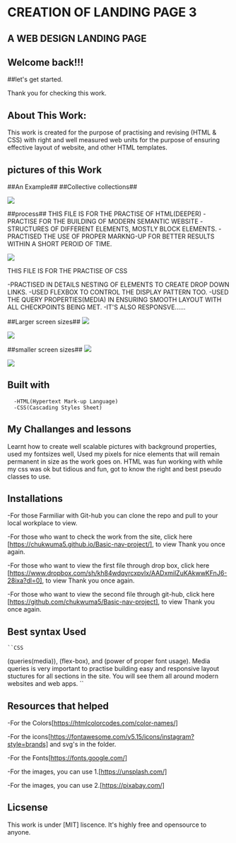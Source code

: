 # CREATION OF LANDING PAGE 3

## A WEB DESIGN LANDING PAGE

## Welcome back!!!

##let's get started.

Thank you for checking this work.

## About This Work:

This work is created for the purpose of practising and revising (HTML & CSS) with right and well measured web units for the purpose of ensuring effective layout of website, and other HTML templates.

## pictures of this Work

##An Example##
##Collective collections##

<img src="./img/nav2.png">

##process##
THIS FILE IS FOR THE PRACTISE OF HTML(DEEPER)
-PRACTISE FOR THE BUILDING OF MODERN SEMANTIC WEBSITE
-STRUCTURES OF DIFFERENT ELEMENTS, MOSTLY BLOCK ELEMENTS.
-PRACTISED THE USE OF PROPER MARKNG-UP FOR BETTER RESULTS WITHIN A SHORT PEROID OF TIME.

<img src="./img/nav4.png">

THIS FILE IS FOR THE PRACTISE OF CSS

-PRACTISED IN DETAILS NESTING OF ELEMENTS TO CREATE DROP DOWN LINKS.
-USED FLEXBOX TO CONTROL THE DISPLAY PATTERN TOO.
-USED THE QUERY PROPERTIES(MEDIA) IN ENSURING SMOOTH LAYOUT WITH ALL CHECKPOINTS BEING MET.
-IT'S ALSO RESPONSVE......

##Larger screen sizes##
<img src="./img/nav5.png">

<img src="./img/nav1.png">

##smaller screen sizes##
<img src="./img/nav3.png">

<img src="./img/nav4.png">

## Built with

      -HTML(Hypertext Mark-up Language)
      -CSS(Cascading Styles Sheet)

## My Challanges and lessons

Learnt how to create well scalable pictures with background properties, used my fontsizes well, Used my pixels for nice elements that will remain permanent in size as the work goes on. HTML was fun working with while my css was ok but tidious and fun, got to know the right and best pseudo classes to use.

## Installations

-For those Farmiliar with Git-hub you can clone the repo and pull to your local workplace to view.

-For those who want to check the work from the site, click here [https://chukwuma5.github.io/Basic-nav-project/], to view Thank you once again.

-For those who want to view the first file through drop box, click here [https://www.dropbox.com/sh/kh84wdqyrcxpvlx/AADxmilZuKAkwwKFnJ6-28ixa?dl=0], to view Thank you once again.

-For those who want to view the second file through git-hub, click here [https://github.com/chukwuma5/Basic-nav-project], to view Thank you once again.

## Best syntax Used

    ``CSS

(queries(media)), (flex-box), and (power of proper font usage).
Media queries is very important to practise building easy and responsive layout stuctures for all sections in the site. You will see them all around modern websites and web apps.
``

## Resources that helped

-For the Colors[https://htmlcolorcodes.com/color-names/]

-For the icons[https://fontawesome.com/v5.15/icons/instagram?style=brands] and svg's in the folder.

-For the Fonts[https://fonts.google.com/]

-For the images, you can use 1.[https://unsplash.com/]

-For the images, you can use 2.[https://pixabay.com/]

## Licsense

This work is under [MIT] liscence. It's highly free and opensource to anyone.
